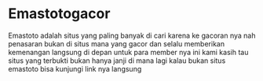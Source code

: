 # Emastotogacor
Emastoto adalah situs yang paling banyak di cari karena ke gacoran nya nah penasaran bukan di situs mana yang gacor dan selalu memberikan kemenangan langsung di depan untuk para member nya ini kami kasih tau situs yang terbukti bukan hanya janji di mana lagi kalau bukan situs emastoto bisa kunjungi link nya langsung

